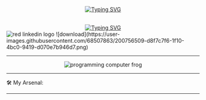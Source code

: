 
<div align="center">
   <p>
      <a  href="https://git.io/typing-svg"><img src="https://readme-typing-svg.demolab.com?font=Fira+Code&duration=.1&pause=1000&color=F70000&center=true&multiline=true&width=435&lines=Allen+Valdez" alt="Typing SVG" /></a>
   </p>
   <br/>
      <a href="https://git.io/typing-svg"><img src="https://readme-typing-svg.demolab.com?font=Fira+Code&duration=4500&pause=1000&color=F70000&center=true&width=420&lines=Full+stack+software+engineer.;Experienced+developer.;Problem+solver.;Innovator.;Always+learning." alt="Typing SVG" /></a>
</div>
<div>
   <img src="[https://user-images.githubusercontent.com/68507863/200756121-62179ead-c651-4aa8-8c26-2f8eb5983a9b.jpeg](https://user-images.githubusercontent.com/68507863/200756336-53818e8b-9cde-4fb0-b47e-9705d1983376.png)" alt="red linkedin logo"/>
   ![download](https://user-images.githubusercontent.com/68507863/200756509-d8f7c7f6-1f10-4bc0-9419-d070e7b946d7.png)

   
<div>

<hr/>
<div align="center">
    <img src="https://user-images.githubusercontent.com/68507863/200747936-9eb9aed0-73c9-4fa8-8d8d-1fea80d2de5b.gif" alt="programming computer frog"/>
</div>


<hr/>
🛠️ My Arsenal:

<div>
    
</div>

<hr/>
<!---
Allen-Valdez/Allen-Valdez is a ✨ special ✨ repository because its `README.md` (this file) appears on your GitHub profile.
You can click the Preview link to take a look at your changes.
--->

